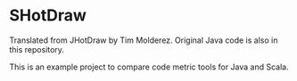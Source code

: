 # SHotDraw

Translated from JHotDraw by Tim Molderez. Original Java code is also in this repository.

This is an example project to compare code metric tools for Java and Scala.
